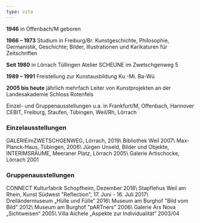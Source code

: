 ```yaml
---
type: vita
---
```

  
**1946** in Offenbach/M geboren

**1966 – 1973** Studium in Freiburg/Br.
Kunstgeschichte, Philosophie, Germanistik,
Geschichte; Bilder, Illustrationen und Karikaturen für Zeitschriften

**Seit 1980** in Lörrach Tüllingen
Atelier SCHEUNE im Zwetschgenweg 5

**1989 – 1991** Freistellung zur Kunstausbildung
Ku.-Mi. Ba-Wü

**2005 bis heute** jährlich mehrfach Leiter von Kunstprojekten an
der Landesakademie Schloss Rotenfels

Einzel- und Gruppenausstellungen u.a. in Frankfurt/M, Offenbach, Hannover CEBIT, Freiburg, Staufen, Tübingen, Weil/Rh, Lörrach

  
### Einzelausstellungen
GALERIEimZWETSCHGENWEG, Lörrach, 2019\\
Bibliothek Weil 2007\\
Max-Planck-Haus, Tübingen, 2006\\
Jürgen Unseld, Bilder und Objekte, INTERIMSRÄUME, Meeraner Platz, Lörrach 2005\\
Galerie Artischocke, Lörrach 2001


### Gruppenausstellungen
CONNECT Kulturfabrik Schopfheim, Dezember 2018\\
Stapflehus Weil am Rhein, Kunst Südwest "Reflection", 17. Juni - 16. Juli 2017\\
Dreiländermuseum „Hülle und Fülle“ 2016\\
Museum am Burghof "Bild vom Bild" 2012\\
Museum am Burghof "pARTners" 2006\\
Galerie Ars Nova „Sichtweisen“ 2005\\
Villa Aichele „Aspekte zur Individualität“ 2003/04
